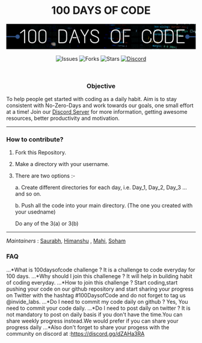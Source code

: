 <H1 align="center"> 100 DAYS OF CODE </H1>

[![Banner](Assets/100daysOfCode.png)](https://discord.gg/JFWP8c2gPG)

<div align="center">

![Issues]( https://img.shields.io/github/issues/Git-Commit-Show/100-Days-of-Code)
![Forks](https://img.shields.io/github/forks/Git-Commit-Show/100-Days-of-Code)
![Stars](https://img.shields.io/github/stars/Git-Commit-Show/100-Days-of-Code)
[![Discord](https://img.shields.io/badge/Join%20Our-Discord-orange)](https://discord.gg/JFWP8c2gPG)

</div>

</br>

<H3 align="center">Objective</H3>

To help people get started with coding as a daily habit. Aim is to stay consistent with No-Zero-Days and work towards our goals, one small effort at a time! Join our [Discord Server](https://discord.gg/JFWP8c2gPG) for more information, getting awesome resources, better productivity and motivation.

---

### How to contribute?

1. Fork this Repository.
2. Make a directory with your username.
3. There are two options :-

    a. Create different directories for each day, i.e. Day_1, Day_2, Day_3 ... and so on.

    b. Push all the code into your main directory. (The one you created with your usedname)

    Do any of the 3(a) or 3(b)

---
_Maintainers_ : [Saurabh](https://github.com/srbhr), [Himanshu](https://github.com/himanshu007-creator) , [Mahi](https://github.com/mahimonga), [Soham](https://github.com/soham117)

### FAQ

 ...*What is 100daysofcode challenge ?
    It is a challenge to code everyday for 100 days.
 ...*Why should I join this challenege ?
    It will help in building habit of coding everyday.
 ...*How to join this challenge ?
    Start coding,start pushing your code on our github repository and start sharing your progress  on Twitter with the hashtag #100DaysofCode and do not forget to tag us @invide_labs.
 ...*Do I need to commit my code daily on github ?
    Yes, You need to commit your code daily.
 ...*Do I need to post daily on twitter ?
    It is not mandatory to post on daily basis if you don't have the time.You can share weekly progress instead.We would prefer if you can share your progress daily
 ...*Also don't forget to share your progess with the community on discord at :<https://discord.gg/dZAHa3RA>
